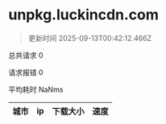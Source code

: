 
  # unpkg.luckincdn.com

  > 更新时间 2025-09-13T00:42:12.466Z
  
  总共请求 0

  请求报错 0

  平均耗时 NaNms

|城市|ip|下载大小|速度|
|-----|----------|---|---|

  